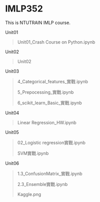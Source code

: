 # IMLP352
This is NTUTRAIN IMLP course.

Unit01
> Unit01_Crash Course on Python.ipynb

Unit02
> Unit02

Unit03
> 4_Categorical_features_實戰.ipynb
> 
> 5_Prepocessing_實戰.ipynb
> 
> 6_scikit_learn_Basic_實戰.ipynb

Unit04
> Linear Regression_HW.ipynb

Unit05
> 02_Logistic regression實戰.ipynb
> 
> SVM實戰.ipynb

Unit06
> 1.3_ConfusionMatrix_實戰.ipynb
> 
> 2.3_Ensemble實戰.ipynb
> 
> Kaggle.png

